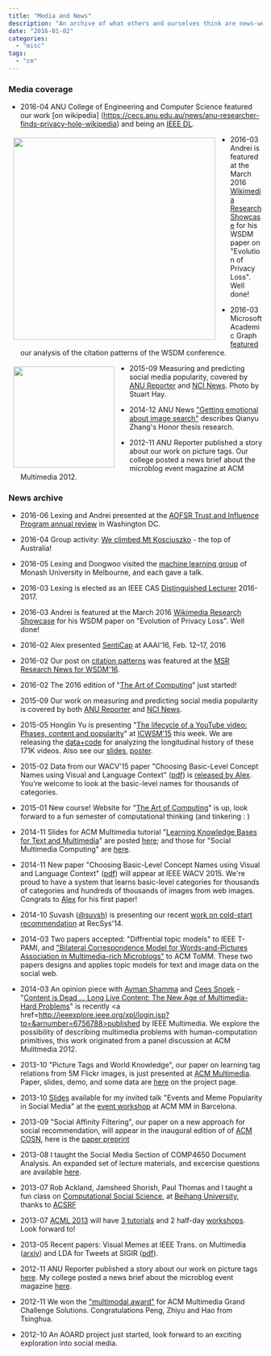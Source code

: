 ```yaml
---
title: "Media and News"
description: "An archive of what others and ourselves think are news-worthy."
date: "2016-01-02"
categories:
  - "misc"
tags:
  - "cm"
---
```


### Media coverage 

* 2016-04 ANU College of Engineering and Computer Science featured our work [on wikipedia] (https://cecs.anu.edu.au/news/anu-researcher-finds-privacy-hole-wikipedia) and being an [IEEE DL](https://cecs.anu.edu.au/news/anu-computer-scientist-named-distinguished-lecturer).

<img style="float: left; margin-right: 30px;" src="/img/wikipedia-privacy-concerns/hangout.png" width="400" Hspace="10" Vspace="5">

* 2016-03 Andrei is featured at the March 2016 [Wikimedia Research Showcase](https://www.mediawiki.org/wiki/Wikimedia_Research/Showcase#March_2016) for his WSDM paper on "Evolution of Privacy Loss". Well done!

* 2016-03 Microsoft Academic Graph [featured](http://research.microsoft.com/en-us/projects/mag/) our analysis of the citation patterns of the WSDM conference. 

<img style="float: left; margin-right: 30px;" src="/img/anu-reporter-team.jpg" width="200" Hspace="10" Vspace="5">

* 2015-09 Measuring and predicting social media popularity, covered by [ANU Reporter](http://reporter.anu.edu.au/how-viral-video-star-born) and [NCI News](http://nci.org.au/2015/09/30/predicting-popularity). Photo by Stuart Hay.

* 2014-12 ANU News ["Getting emotional about image search"](http://www.anu.edu.au/news/all-news/getting-emotional-about-image-search) describes Qianyu Zhang's Honor thesis research. 

* 2012-11 ANU Reporter published a story about our work on picture tags. Our college posted a news brief about the microblog event magazine at ACM Multimedia 2012.

### News archive

* 2016-06 Lexing and Andrei presented at the [AOFSR Trust and Influence Program annual review](https://community.apan.org/wg/afosr/w/researchareas/16810.2016-trust-and-influence-program-review/) in Washington DC. 

* 2016-04 Group activity: [We climbed Mt Kosciuszko](/post/kosciuszko/) - the top of Australia!

* 2016-05 Lexing and Dongwoo visited the [machine learning group](http://www.infotech.monash.edu.au/research/about/flagships/machine-learning/) of Monash University in Melbourne, and each gave a talk.

* 2016-03 Lexing is elected as an IEEE CAS [Distinguished Lecturer](http://ieee-cas.org/2016-2017-distinguished-lecturer-roster) 2016-2017.

* 2016-03 Andrei is featured at the March 2016 [Wikimedia Research Showcase](https://www.mediawiki.org/wiki/Wikimedia_Research/Showcase#March_2016) for his WSDM paper on "Evolution of Privacy Loss". Well done!

* 2016-02 Alex presented [SentiCap](/post/senticap/) at AAAI'16, Feb. 12–17, 2016

* 2016-02 Our post on [citation patterns](http://cm.cecs.anu.edu.au/post/citation_analysis) was featured at the [MSR Research News for WSDM'16](/img/wsdm_researchnews.png).

* 2016-02 The 2016 edition of "<a href="https://artofcomputing.cecs.anu.edu.au">The Art of Computing</a>" just started!

* 2015-09 Our work on measuring and predicting social media popularity is covered by both <a href=http://contentviewer.adobe.com/s/ANU%20Reporter/288bd297-f353-530f-b694-41fdd9704e06/ANU%20Reporter%20Summer%202015/36%20viral.html>ANU Reporter</a> and <a href=http://nci.org.au/2015/09/30/predicting-popularity>NCI News</a>. 

* 2015-05 Honglin Yu is presenting "<a href=./papers/icwsm15-phase.pdf>The lifecycle of a YouTube video: Phases, content and popularity</a>" at <a href=http://www.icwsm.org/2015/>ICWSM'15</a> this week. We are releasing the <a href=https://github.com/yuhonglin/ytphasedata>data+code</a> for analyzing the longitudinal history of these 171K videos. Also see our <a href=./papers/icwsm15-slides.pdf>slides</a>, <a href=./papers/icwsm15-poster.pdf>poster</a>. 

* 2015-02 Data from our WACV'15 paper "Choosing Basic-Level Concept Names using Visual and Language Context" (<a href=./papers/wacv2015.pdf>pdf</a>) is <a href="http://users.cecs.anu.edu.au/~u4534172">released by Alex</a>. You're welcome to look at the basic-level names for thousands of categories. 

* 2015-01 New course! Website for "<a href="https://artofcomputing.cecs.anu.edu.au">The Art of Computing</a>" is up, look forward to a fun semester of computational thinking (and tinkering : )

* 2014-11 Slides for ACM Multimedia tutorial "<a href=http://www.acmmm.org/2014/tutorials.html#learning>Learning Knowledge Bases for Text and Multimedia</a>" are posted <a href=http://bit.ly/mmkg14>here</a>; and those for "Social Multimedia Computing" are <a href=http://bit.ly/socialmm14>here</a>.
	
* 2014-11 New paper "Choosing Basic-Level Concept Names using Visual and Language Context" (<a href=./papers/wacv2015.pdf>pdf</a>) will appear at IEEE WACV 2015. We're proud to have a system that learns basic-level categories for thousands of categories and hundreds of thousands of images from web images. Congrats to <a href=http://people.cecs.anu.edu.au/user/5048>Alex</a> for his first paper!

* 2014-10 Suvash (<a href=https://twitter.com/suvsh>@suvsh</a>) is presenting our recent <a href=./papers/recsys14.pdf>work on cold-start recommendation</a> at RecSys'14.	

* 2014-03  Two papers accepted: "Diffrential topic models" to IEEE T-PAMI, and <a href=./papers/tomm-bclda.pdf>"Bilateral Correspondence Model for Words-and-Pictures Association in Multimedia-rich Microblogs"</a> to ACM ToMM. These two papers designs and applies topic models for text and image data on the social web.

* 2014-03  An opinion piece with <a href=http://shamurai.com/about.html>Ayman Shamma</a> and <a href=http://www.ceessnoek.info>Cees Snoek</a> - "<a href="./papers/mmhard_2014.pdf">Content is Dead ... Long Live Content: The New Age of Multimedia-Hard Problems</a>" is recently <a href=http://ieeexplore.ieee.org/xpl/login.jsp?tp=&arnumber=6756788>published by IEEE Multimedia</a>. We explore the possibility of describing multimedia problems with human-computation primitives, this work originated from a panel discussion at ACM Mulitmedia 2012.

* 2013-10  "Picture Tags and World Knowledge", our paper on learning tag relations from 5M Flickr images, is just presented at <a href=http://acmmm13.org/>ACM Multimedia</a>. Paper, slides, demo, and some data are <a href="http://cecs.anu.edu.au/~xlx/proj/tagnet">here</a> on the project page.

* 2013-10  <a href="http://cecs.anu.edu.au/~xlx/proj/MM-Event-Workshop-Oct2013.pdf">Slides</a> available for my invited talk "Events and Meme Popularity in Social Media" at the <a href=http://ebmip.disi.unitn.it/program.php>event workshop</a> at ACM MM in Barcelona.
	
* 2013-09  "Social Affinity Filtering", our paper on a new approach for social recommendation, will appear in the inaugural edition of of <a href=http://cosn.acm.org>ACM COSN</a>,  here is the <a href="http://cecs.anu.edu.au/~xlx/papers/COSN2013.pdf">paper preprint</a>

* 2013-08  I taught the Social Media Section of COMP4650 Document Analysis. An expanded set of lecture materials, and excercise questions are available <a href="http://users.cecs.anu.edu.au/~xlx/teaching/comp4650-sma/">here</a>.

* 2013-07  Rob Ackland, Jamsheed Shorish, Paul Thomas and I taught a fun class on <a href="http://users.cecs.anu.edu.au/~xlx/teaching/css2013">Computational Social Science</a>, at <a href=http://scse.buaa.edu.cn/Webxx/Cms_qt/index.jsp>Beihang University</a>, thanks to <a href=http://www.innovation.gov.au/science/internationalcollaboration/acsrf/Pages/default.aspx>ACSRF</a>

* 2013-07  <a href=http://acml2013.conference.nicta.com.au>ACML 2013</a> will have <a href="http://acml2013.conference.nicta.com.au/tutorials_call">3 tutorials</a> and 2 half-day <a href="http://acml2013.conference.nicta.com.au/workshops">workshops</a>. Look forward to! 

* 2013-05  Recent papers: Visual Memes at IEEE Trans. on Multimedia (<a href=http://arxiv.org/abs/1210.0623>arxiv</a>) and LDA for Tweets at SIGIR (<a href=./papers/sigir13.pdf>pdf</a>). 



* 2012-11  ANU Reporter published a story about our work on picture tags <a href="http://news.anu.edu.au/2012/11/26/lost-and-found/">here</a>. My college posted a news brief about the microblog event magazine <a href="https://cecs.anu.edu.au/news/details?SID=414">here</a>.

* 2012-11  We won the <a href="http://www.acmmm12.org/awards/">"multimodal award"</a> for ACM Multimedia Grand Challenge Solutions. Congratulations Peng, Zhiyu and Hao from Tsinghua.

* 2012-10  An AOARD project just started, look forward to an exciting exploration into social media. 

